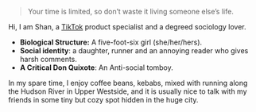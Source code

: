 > Your time is limited, so don’t waste it living someone else’s life.

Hi, I am Shan, a [TikTok](https://www.tiktok.com/) product specialist and a degreed sociology lover.

* **Biological Structure:** A five-foot-six girl (she/her/hers).
* **Social identity**: a daughter, runner and an annoying reader who gives harsh comments.
* **A Critical Don Quixote**: An Anti-social tomboy.

In my spare time, I enjoy coffee beans, kebabs, mixed with running along the Hudson River in Upper Westside, and it is usually nice to talk with my friends in some tiny but cozy spot hidden in the huge city.

